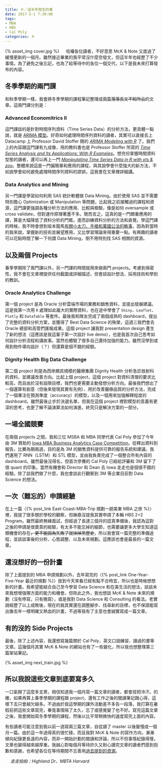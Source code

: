```yaml
---
title: ＃／這半年發生的事
date: 2017-5-1 7:30:00
tags:
- MBA
- HBS
- Cal Poly
categories: ＃
---
```

{% asset_img cover.jpg %}
　
哈囉各位讀者，不好意思 McK & Note 又度過了緩慢更新的一個月。雖然接近畢業的我平常沒什麼空發文，但這半年也經歷了不少事情。為了避免之後忘記，也為了給等待中的各位一個交代，以下是我未來打算發布的內容。

<!--more-->

## 冬季學期的兩門課

和秋季學期一樣，我會將冬季學期的課程筆記整理成兩篇~~落落長又不知所云~~的文章。這兩門課分別是：

### Advanced Economitrics II

這門課談的是針對時間序列資料（Time Series Data）的分析方法，更具體一點說，就是 [ARIMA 模型](https://zh.wikipedia.org/wiki/ARIMA模型)。好奇如何處理時間序列資料的讀者，其實可以直接去上 Datacamp 上 Professor David Stoffer 開的 [*ARIMA Modeling with R*](https://www.datacamp.com/courses/arima-modeling-with-r) 了。我們上的內容跟這門課有九成像，用的教科書也是 Professor Stoffer 所寫的 [*Time Series Analysis and Its Applications: With R Examples*](https://www.amazon.com/Time-Analysis-Its-Applications-Statistics/dp/3319524518/)。想充份掌握時間資料型態的讀者，還可以再上一門 [*Manipulating Time Series Data in R with xts & zoo*](https://www.datacamp.com/courses/manipulating-time-series-data-in-r-with-xts-zoo)。整體來說這是一門偏簡單和應用的課程，與其說學會什麼強大的新方法，不如說學會如何避免處理時間序列資料的謬誤，這我會在文章裡詳細講。

### Data Analytics and Mining

另一門課是學習如何利用 SAS 統計軟體做 Data Mining。由於使用 SAS 並不需要特別擔心 Optimization 或 Manipulation 等問題，比起我之前接觸過的課程和資源，這門課更強調各種分析方法的應用、比較與檢驗，像是如何 oversample 或 cross validate，但對運作原理著墨不多。簡而言之，這真的是一門頗重應用的課，算是大幅降低了資料分析的門檻，進而訓練資料分析的方法和直覺。學這門課的時候，我不時會想到坂本龍馬[有關小太刀、手槍和萬國公法的軼事](https://zh.wikipedia.org/zh-tw/%E5%9D%82%E6%9C%AC%E9%BE%99%E9%A9%AC#.E8.B5.B0.E5.9C.A8.E6.99.82.E4.BB.A3.E5.89.8D.E7.AB.AF)，因為對當時的我來說，掌握新的技術並展望應用，又比學習理論來得重要一點。有興趣的讀者可以花點時間了解一下何謂 Data Mining，倒不用特別找 SAS 相關的資源。

## 以及兩個 Projects

春季學期除了兩門課以外，另一門課的時間就用來做兩門 projects。考慮到保密性，我不會在文章裡提供任何截圖或詳細描述，但會談設計想法、採用技術和學到的教訓。

### Oracle Analytics Challenge

第一個 project 是為 Oracle 分析雲端市場的業務和銷售資料，並提出發展建議。這是我第一次用 `R` 處理如此龐大的實際資料，也在途中學會了 `Shiny`、`Leaflet`、`Plotly` 和 `DataTable` 等套件。最後我和隊友完成了兩個成熟的 dashboard，提出了完整的資料分析方案，並獲得了 Best Data Science 的殊榮，這週三我們會去 Oracle 總部和高管們匯報成果。這個 project 讓我對 presentation design 產生了新的想法（這應該是我這輩子第一次設計 live demo），也是我首次自己思考如何設計分析流程和講故事。當然也體驗了很多自己還待加強的能力。雖然沒學到或用到物件導向設計（？）但還算是個不錯的經驗。

### Dignity Health Big Data Challenge

第二個 project 則是為西岸頗具規模的醫療集團 Dignity Health 分析急診放射科的資料，並建議改善方向。比起上個 project，這個 project 對資料清理的要求比較高，而且由於沒有設限目標，我們也更需要主動發想分析方向。最後我們想出了一個還算有創意（但後來發現其實有先例）、用於改善醫療品質的分析方法，完成了一個專注在預測準度（accuracy）的模型，以及一個用來加強解釋程度的 dashboard。雖然最後止步於決選名單，但我在這個 project 裡對模型的意義有更深的思考，也更了解不論演算法如何演進，終究只是解決方案的一部分。


## 一場全國競賽

在兩個 projects 之間，我和三位 MSBA 和 MBA 同學代表 Cal Poly 參加了今年由 3M 贊助的 [Iowa MBA Business Analytics Case Competition](http://tippie.biz.uiowa.edu/full-time-mba/competition/)。從釋出資料到報告，比賽為期兩週，目的是為 3M 的銷售資料提供可靠的報告系統和建議。我們運用了 RNN（LSTM）和 STL 模型，並由我負責完成了一個整合所有內容的 dashboard。雖然最後沒得名，但首次參賽的 Cal Poly 已經給評審和 3M 留下了很 quant 的印象。當然有機會和 Director 和 Dean 去 Iowa 走走也是個很不錯的經驗。除了談我們做了什麼，我也會談此行觀察到 3M 等企業目前對 Data Science 的想法。

## 一次（難忘的）申請經驗

在上一篇〈{% post_link East-Coast-MBA-Trip 規劃一趟美東 MBA 之旅 %}〉裡，我提了很多關於學校的觀察，但~~故意~~沒提我其實申請了本輪 HBS 2+2 Program。雖然最終無緣面試，但經過了長達三個月的認真準備後，我認為這對之後的申請是很寶貴的經驗，有太多不能忘掉的細節，也需要讓更多大學生知道這類機會的存在~~，更不能因為失敗了就抹掉黑歷史~~，所以我會寫一篇完整的準備過程，並談談事後的分析、心態調整、以及未來規劃。這應該也會是最長的一篇文章。

## 還沒想好的一份計畫

除了上面提到的 MBA 申請規劃以外，去年寫完的〈{% post_link One-Year-Five-Year 最近的規劃 %}〉放到今天來看已經有點不合時宜，所以也是時候想想新的計畫。我希望能結合自己至今學習 Data Science 和在美生活的想法，談談未來我想增強哪方面的能力和機會。但除此之外，我也想談 McK & Note 未來的規劃（沒有停寫，只有晚寫），或是我對 Data Science 和 Consulting 的看法。老實說經歷了以上成敗後，現在的我其實還在調整腳步、找尋新的目標，也不保證能寫出像去年一樣明確又熱血的計畫，不過等我有了主意也會誠實寫成一篇文章。

## 有的沒的 Side Projects

最後，除了上述內容，我還想寫幾篇關於 Cal Poly、英文口說練習、讀過的書等文章。這幾個月其實 McK & Note 的網站也有了一些變化，所以我也想整理第三篇架站筆記。

{% asset_img next_train.jpg %}

## 所以我說這些文章到底要寫多久

一口氣開了這麼多支票，相信知道我一個月寫一篇文章的讀者，都會捏把冷汗。的確，如果再算上春季學期的課程跟 project，還有工作之後的閱讀筆記跟心得，這樣下去只會越欠越多。不過由於我這學期的課外活動差不多告一段落，我打算在暑假前把這些文章寫完，畢竟事情隔了太久，忘了或感覺變了也不好。寫完這篇文章之後，我會開始寫冬季學期的課程，然後以比平常稍微快的速度寫完上面的內容。

有些讀者可能注意到我以前一週寫兩三篇文章，自從讀了 master 以後變慢成一個月一篇。由於這一年過得真的很忙碌，而且我對 McK & Note 的寫作方向，漸漸傾向紀錄更長遠的內容，而非一開始計劃的閱讀和評論，所以不但事情紀錄得慢，文章也變得越來越厚重。我誠心對每個月等待許久又耐心讀完文章的讀者們感到抱歉和感謝，也希望各位在等待期間不忘善用[過去提到的資源](https://www.mcknote.com/categories/M/)。

　
*走走拍拍：Highland Dr、MBTA Harvard*